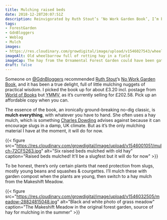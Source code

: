 ```yaml
---
title: Mulching raised beds
date: 2018-12-28T20:07:51Z
description: Reinvigorated by Ruth Stout’s ‘No Work Garden Book’, I’m back to mulching all the raised beds.
tags: 
- ForestGarden
- GdnBloggers
- Weblog
- Mulch
images: 
- https://res.cloudinary.com/growdigital/image/upload/v1546027543/wheelbarrow-72310D61.jpg
imageAlt: Old wheelbarrow full of rotting hay in a field
imageCap: The hay from the Ornamental Forest Garden could have been gathered sooner but it’s good enough for mulch
draft: false
---
```


Someone on [@GdnBloggers](https://twitter.com/Gdnbloggers) recommended [Ruth Stout](https://en.wikipedia.org/wiki/Ruth_Stout)’s [No Work Garden Book](https://duckduckgo.com/?q=ruth+stout+no+work+garden+book&t=osx&ia=products), and it has been a true delight, full of little mulching nuggets of practical wisdom. I picked the book up for about £3.20 incl. postage from [World of Books](https://www.worldofbooks.com/en-gb/category/all?keyword=ruth%20stout) but <abbr title="Your Mileage May Vary">YMMV</abbr>, as it’s currently selling for £202.58. Pick up an affordable copy when you can.

The essence of the book, an ironically ground-breaking no-dig classic, is **mulch everything**, with whatever you have to hand. She often uses a hay mulch, which is something [Charles Dowding](https://www.charlesdowding.co.uk) advises against because it can encourage slugs in a damp, UK climate. But as it’s the only mulching material I have at the moment, it will do for now. 

{{< figure src="https://res.cloudinary.com/growdigital/image/upload/v1546001051/mulch-72CF5263.jpg" alt="Six raised beds mulched with old hay" caption="Raised beds mulched! It’ll be a slugfest but it will do for now" >}}

To be honest, there’s only certain plants that need protection from slugs, mostly young beans and squashes & courgettes. I’ll mulch these with garden compost when the plants are young, then switch to a hay mulch from the Makeshift Meadow.

{{< figure src="https://res.cloudinary.com/growdigital/image/upload/v1546032505/meadow-28824815048.jpg" alt="Black and white photo of grass meadow" caption="The Makeshift Meadow in the original forest garden, source of hay for mulching in the summer" >}}
